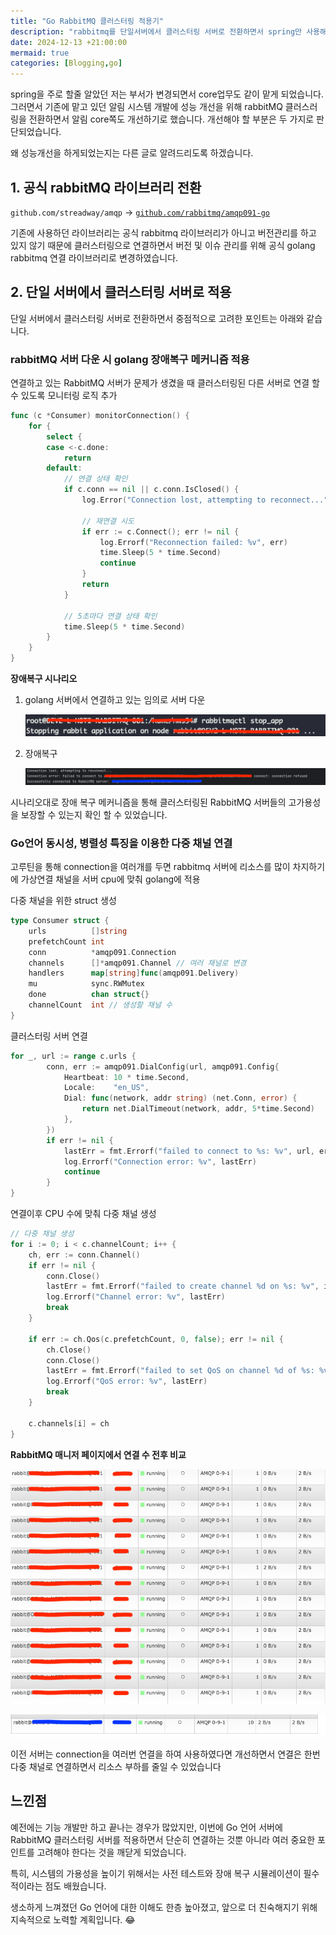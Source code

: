 ```yaml
---
title: "Go RabbitMQ 클러스터링 적용기"
description: "rabbitmq를 단일서버에서 클러스터링 서버로 전환하면서 spring만 사용해왔던 저는 생소했던 Go 언어에 rabbitmq 클러스터링 어떻게 연결하고 적용했는지에 대해 공유하고자 합니다."
date: 2024-12-13 +21:00:00
mermaid: true
categories: [Blogging,go]
---
```



spring을 주로 할줄 알았던 저는 부서가 변경되면서 core업무도 같이 맡게 되었습니다. 그러면서 기존에 맡고 있던 알림 시스템 개발에 성능 개선을 위해 rabbitMQ 클러스러링을 전환하면서 알림 core쪽도 개선하기로 했습니다. 개선해야 할 부분은 두 가지로 판단되었습니다.

왜 성능개선을 하게되었는지는 다른 글로 알려드리도록 하겠습니다.

## 1. 공식 rabbitMQ 라이브러리 전환

`github.com/streadway/amqp` → [`github.com/rabbitmq/amqp091-go`](http://github.com/rabbitmq/amqp091-go) 

기존에 사용하던 라이브러리는 공식 rabbitmq 라이브러리가 아니고 버전관리를 하고 있지 않기 때문에 클러스터링으로 연결하면서 버전 및 이슈 관리를 위해 공식 golang rabbitmq 연결 라이브러리로 변경하였습니다.

## 2. 단일 서버에서 클러스터링 서버로 적용

단일 서버에서 클러스터링 서버로 전환하면서 중점적으로 고려한 포인트는 아래와 같습니다.

### rabbitMQ 서버 다운 시 golang 장애복구 메커니즘 적용

연결하고 있는 RabbitMQ 서버가 문제가 생겼을 때 클러스터링된 다른 서버로 연결 할 수 있도록 모니터링 로직 추가

```go
func (c *Consumer) monitorConnection() {
	for {
		select {
		case <-c.done:
			return
		default:
			// 연결 상태 확인
			if c.conn == nil || c.conn.IsClosed() {
				log.Error("Connection lost, attempting to reconnect...")

				// 재연결 시도
				if err := c.Connect(); err != nil {
					log.Errorf("Reconnection failed: %v", err)
					time.Sleep(5 * time.Second)
					continue
				}
				return
			}

			// 5초마다 연결 상태 확인
			time.Sleep(5 * time.Second)
		}
	}
}
```

**장애복구 시나리오**

1. golang 서버에서 연결하고 있는 임의로 서버 다운
    
    ![스크린샷 2024-12-13 오후 4.34.26.png](/assets/img/go/2024-12-13-Go%20RabbitMQ%20클러스터링%20적용기-01.png)
    
2. 장애복구
    
    ![스크린샷 2024-12-13 오후 4.36.44.png](/assets/img/go/2024-12-13-Go%20RabbitMQ%20클러스터링%20적용기-02.png)
    

시나리오대로 장애 복구 메커니즘을 통해 클러스터링된 RabbitMQ 서버들의 고가용성을 보장할 수 있는지 확인 할 수 있었습니다.

### Go언어 동시성, 병렬성 특징을 이용한 다중 채널 연결

고루틴을 통해 connection을 여러개를 두면 rabbitmq 서버에 리소스를 많이 차지하기에 가상연결 채널을 서버 cpu에 맞춰 golang에 적용

다중 채널을 위한 struct 생성

```go
type Consumer struct {
	urls          []string
	prefetchCount int
	conn          *amqp091.Connection
	channels      []*amqp091.Channel // 여러 채널로 변경
	handlers      map[string]func(amqp091.Delivery)
	mu            sync.RWMutex
	done          chan struct{}
	channelCount  int // 생성할 채널 수
}
```

클러스터링 서버 연결

```go
for _, url := range c.urls {
		conn, err := amqp091.DialConfig(url, amqp091.Config{
			Heartbeat: 10 * time.Second,
			Locale:    "en_US",
			Dial: func(network, addr string) (net.Conn, error) {
				return net.DialTimeout(network, addr, 5*time.Second)
			},
		})
		if err != nil {
			lastErr = fmt.Errorf("failed to connect to %s: %v", url, err)
			log.Errorf("Connection error: %v", lastErr)
			continue
		}
}
```

연결이후 CPU 수에 맞춰 다중 채널 생성

```go
// 다중 채널 생성
for i := 0; i < c.channelCount; i++ {
	ch, err := conn.Channel()
	if err != nil {
		conn.Close()
		lastErr = fmt.Errorf("failed to create channel %d on %s: %v", i, url, err)
		log.Errorf("Channel error: %v", lastErr)
		break
	}

	if err := ch.Qos(c.prefetchCount, 0, false); err != nil {
		ch.Close()
		conn.Close()
		lastErr = fmt.Errorf("failed to set QoS on channel %d of %s: %v", i, url, err)
		log.Errorf("QoS error: %v", lastErr)
		break
	}

	c.channels[i] = ch
}
```

**RabbitMQ 매니저 페이지에서 연결 수 전후 비교**

![스크린샷 2024-12-13 오후 5.27.32.png](/assets/img/go/2024-12-13-Go%20RabbitMQ%20클러스터링%20적용기-03.png)

![스크린샷 2024-12-13 오후 5.29.13.png](/assets/img/go/2024-12-13-Go%20RabbitMQ%20클러스터링%20적용기-04.png)

이전 서버는 connection을 여러번 연결을 하여 사용하였다면 개선하면서 연결은 한번 다중 채널로 연결하면서 리소스 부하를 줄일 수 있었습니다

## 느낀점

예전에는 기능 개발만 하고 끝나는 경우가 많았지만, 이번에 Go 언어 서버에 RabbitMQ 클러스터링 서버를 적용하면서 단순히 연결하는 것뿐 아니라 여러 중요한 포인트를 고려해야 한다는 것을 깨닫게 되었습니다.

특히, 시스템의 가용성을 높이기 위해서는 사전 테스트와 장애 복구 시뮬레이션이 필수적이라는 점도 배웠습니다.

생소하게 느껴졌던 Go 언어에 대한 이해도 한층 높아졌고, 앞으로 더 친숙해지기 위해 지속적으로 노력할 계획입니다. 😂
